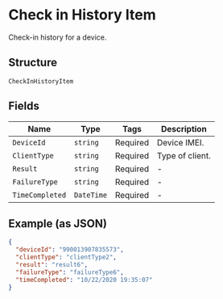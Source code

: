 
# Check in History Item

Check-in history for a device.

## Structure

`CheckInHistoryItem`

## Fields

| Name | Type | Tags | Description |
|  --- | --- | --- | --- |
| `DeviceId` | `string` | Required | Device IMEI. |
| `ClientType` | `string` | Required | Type of client. |
| `Result` | `string` | Required | - |
| `FailureType` | `string` | Required | - |
| `TimeCompleted` | `DateTime` | Required | - |

## Example (as JSON)

```json
{
  "deviceId": "990013907835573",
  "clientType": "clientType2",
  "result": "result6",
  "failureType": "failureType6",
  "timeCompleted": "10/22/2020 19:35:07"
}
```

